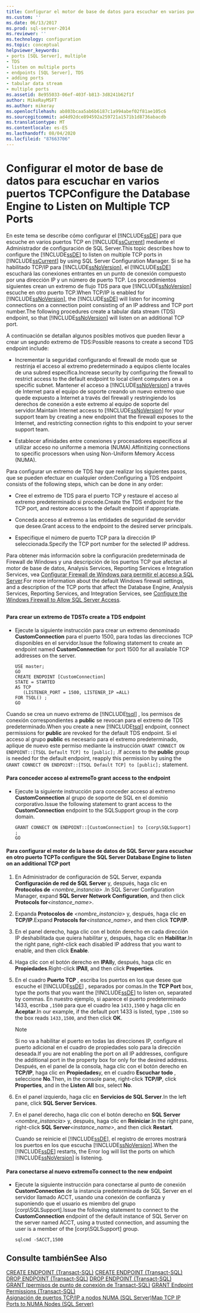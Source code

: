 ```yaml
---
title: Configurar el motor de base de datos para escuchar en varios puertos TCP | Microsoft Docs
ms.custom: ''
ms.date: 06/13/2017
ms.prod: sql-server-2014
ms.reviewer: ''
ms.technology: configuration
ms.topic: conceptual
helpviewer_keywords:
- ports [SQL Server], multiple
- TDS
- listen on multiple ports
- endpoints [SQL Server], TDS
- adding ports
- tabular data stream
- multiple ports
ms.assetid: 8e955033-06ef-403f-b813-3d8241b62f1f
author: MikeRayMSFT
ms.author: mikeray
ms.openlocfilehash: ab803bcaa5ab6b6187c1a994abef02f81ae105c6
ms.sourcegitcommit: ad4d92dce894592a259721a1571b1d8736abacdb
ms.translationtype: MT
ms.contentlocale: es-ES
ms.lasthandoff: 08/04/2020
ms.locfileid: "87663706"
---
```

# <a name="configure-the-database-engine-to-listen-on-multiple-tcp-ports"></a><span data-ttu-id="8f9cb-102">Configurar el motor de base de datos para escuchar en varios puertos TCP</span><span class="sxs-lookup"><span data-stu-id="8f9cb-102">Configure the Database Engine to Listen on Multiple TCP Ports</span></span>
  <span data-ttu-id="8f9cb-103">En este tema se describe cómo configurar el [!INCLUDE[ssDE](../../includes/ssde-md.md)] para que escuche en varios puertos TCP en [!INCLUDE[ssCurrent](../../includes/sscurrent-md.md)] mediante el Administrador de configuración de SQL Server.</span><span class="sxs-lookup"><span data-stu-id="8f9cb-103">This topic describes how to configure the [!INCLUDE[ssDE](../../includes/ssde-md.md)] to listen on multiple TCP ports in [!INCLUDE[ssCurrent](../../includes/sscurrent-md.md)] by using SQL Server Configuration Manager.</span></span> <span data-ttu-id="8f9cb-104">Si se ha habilitado TCP/IP para [!INCLUDE[ssNoVersion](../../includes/ssnoversion-md.md)], el [!INCLUDE[ssDE](../../includes/ssde-md.md)] escuchará las conexiones entrantes en un punto de conexión compuesto por una dirección IP y un número de puerto TCP. Los procedimientos siguientes crean un extremo de flujo TDS para que [!INCLUDE[ssNoVersion](../../includes/ssnoversion-md.md)] escuche en otro puerto TCP.</span><span class="sxs-lookup"><span data-stu-id="8f9cb-104">When TCP/IP is enabled for [!INCLUDE[ssNoVersion](../../includes/ssnoversion-md.md)], the [!INCLUDE[ssDE](../../includes/ssde-md.md)] will listen for incoming connections on a connection point consisting of an IP address and TCP port number.The following procedures create a tabular data stream (TDS) endpoint, so that [!INCLUDE[ssNoVersion](../../includes/ssnoversion-md.md)] will listen on an additional TCP port.</span></span>  
  
 <span data-ttu-id="8f9cb-105">A continuación se detallan algunos posibles motivos que pueden llevar a crear un segundo extremo de TDS:</span><span class="sxs-lookup"><span data-stu-id="8f9cb-105">Possible reasons to create a second TDS endpoint include:</span></span>  
  
-   <span data-ttu-id="8f9cb-106">Incrementar la seguridad configurando el firewall de modo que se restrinja el acceso al extremo predeterminado a equipos cliente locales de una subred específica.</span><span class="sxs-lookup"><span data-stu-id="8f9cb-106">Increase security by configuring the firewall to restrict access to the default endpoint to local client computers on a specific subnet.</span></span> <span data-ttu-id="8f9cb-107">Mantener el acceso a [!INCLUDE[ssNoVersion](../../includes/ssnoversion-md.md)] a través de Internet para el equipo de soporte creando un nuevo extremo que quede expuesto a Internet a través del firewall y restringiendo los derechos de conexión a este extremo al equipo de soporte del servidor.</span><span class="sxs-lookup"><span data-stu-id="8f9cb-107">Maintain Internet access to [!INCLUDE[ssNoVersion](../../includes/ssnoversion-md.md)] for your support team by creating a new endpoint that the firewall exposes to the Internet, and restricting connection rights to this endpoint to your server support team.</span></span>  
  
-   <span data-ttu-id="8f9cb-108">Establecer afinidades entre conexiones y procesadores específicos al utilizar acceso no uniforme a memoria (NUMA).</span><span class="sxs-lookup"><span data-stu-id="8f9cb-108">Affinitizing connections to specific processors when using Non-Uniform Memory Access (NUMA).</span></span>  
  
 <span data-ttu-id="8f9cb-109">Para configurar un extremo de TDS hay que realizar los siguientes pasos, que se pueden efectuar en cualquier orden:</span><span class="sxs-lookup"><span data-stu-id="8f9cb-109">Configuring a TDS endpoint consists of the following steps, which can be done in any order:</span></span>  
  
-   <span data-ttu-id="8f9cb-110">Cree el extremo de TDS para el puerto TCP y restaure el acceso al extremo predeterminado si procede.</span><span class="sxs-lookup"><span data-stu-id="8f9cb-110">Create the TDS endpoint for the TCP port, and restore access to the default endpoint if appropriate.</span></span>  
  
-   <span data-ttu-id="8f9cb-111">Conceda acceso al extremo a las entidades de seguridad de servidor que desee.</span><span class="sxs-lookup"><span data-stu-id="8f9cb-111">Grant access to the endpoint to the desired server principals.</span></span>  
  
-   <span data-ttu-id="8f9cb-112">Especifique el número de puerto TCP para la dirección IP seleccionada.</span><span class="sxs-lookup"><span data-stu-id="8f9cb-112">Specify the TCP port number for the selected IP address.</span></span>  
  
 <span data-ttu-id="8f9cb-113">Para obtener más información sobre la configuración predeterminada de Firewall de Windows y una descripción de los puertos TCP que afectan al motor de base de datos, Analysis Services, Reporting Services e Integration Services, vea [Configurar Firewall de Windows para permitir el acceso a SQL Server](../../sql-server/install/configure-the-windows-firewall-to-allow-sql-server-access.md).</span><span class="sxs-lookup"><span data-stu-id="8f9cb-113">For more information about the default Windows firewall settings, and a description of the TCP ports that affect the Database Engine, Analysis Services, Reporting Services, and Integration Services, see [Configure the Windows Firewall to Allow SQL Server Access](../../sql-server/install/configure-the-windows-firewall-to-allow-sql-server-access.md).</span></span>  
  
##  <a name="SSMSProcedure"></a>  
  
#### <a name="to-create-a-tds-endpoint"></a><span data-ttu-id="8f9cb-114">Para crear un extremo de TDS</span><span class="sxs-lookup"><span data-stu-id="8f9cb-114">To create a TDS endpoint</span></span>  
  
-   <span data-ttu-id="8f9cb-115">Ejecute la siguiente instrucción para crear un extremo denominado **CustomConnection** para el puerto 1500, para todas las direcciones TCP disponibles en el servidor.</span><span class="sxs-lookup"><span data-stu-id="8f9cb-115">Issue the following statement to create an endpoint named **CustomConnection** for port 1500 for all available TCP addresses on the server.</span></span>  
  
    ```  
    USE master;  
    GO  
    CREATE ENDPOINT [CustomConnection]  
    STATE = STARTED  
    AS TCP  
       (LISTENER_PORT = 1500, LISTENER_IP =ALL)  
    FOR TSQL() ;  
    GO  
    ```  
  
 <span data-ttu-id="8f9cb-116">Cuando se crea un nuevo extremo de [!INCLUDE[tsql](../../includes/tsql-md.md)] , los permisos de conexión correspondientes a **public** se revocan para el extremo de TDS predeterminado.</span><span class="sxs-lookup"><span data-stu-id="8f9cb-116">When you create a new [!INCLUDE[tsql](../../includes/tsql-md.md)] endpoint, connect permissions for **public** are revoked for the default TDS endpoint.</span></span> <span data-ttu-id="8f9cb-117">Si el acceso al grupo **public** es necesario para el extremo predeterminado, aplique de nuevo este permiso mediante la instrucción `GRANT CONNECT ON ENDPOINT::[TSQL Default TCP] to [public];` .</span><span class="sxs-lookup"><span data-stu-id="8f9cb-117">If access to the **public** group is needed for the default endpoint, reapply this permission by using the `GRANT CONNECT ON ENDPOINT::[TSQL Default TCP] to [public];` statement.</span></span>  
  
#### <a name="to-grant-access-to-the-endpoint"></a><span data-ttu-id="8f9cb-118">Para conceder acceso al extremo</span><span class="sxs-lookup"><span data-stu-id="8f9cb-118">To grant access to the endpoint</span></span>  
  
-   <span data-ttu-id="8f9cb-119">Ejecute la siguiente instrucción para conceder acceso al extremo **CustomConnection** al grupo de soporte de SQL en el dominio corporativo.</span><span class="sxs-lookup"><span data-stu-id="8f9cb-119">Issue the following statement to grant access to the **CustomConnection** endpoint to the SQLSupport group in the corp domain.</span></span>  
  
    ```  
    GRANT CONNECT ON ENDPOINT::[CustomConnection] to [corp\SQLSupport] ;  
    GO  
    ```  
  
#### <a name="to-configure-the-sql-server-database-engine-to-listen-on-an-additional-tcp-port"></a><span data-ttu-id="8f9cb-120">Para configurar el motor de la base de datos de SQL Server para escuchar en otro puerto TCP</span><span class="sxs-lookup"><span data-stu-id="8f9cb-120">To configure the SQL Server Database Engine to listen on an additional TCP port</span></span>  
  
1.  <span data-ttu-id="8f9cb-121">En Administrador de configuración de SQL Server, expanda **Configuración de red de SQL Server** y, después, haga clic en **Protocolos de** _&lt;nombre_instancia&gt;_ .</span><span class="sxs-lookup"><span data-stu-id="8f9cb-121">In SQL Server Configuration Manager, expand **SQL Server Network Configuration**, and then click **Protocols for**_<instance_name>_.</span></span>  
  
2.  <span data-ttu-id="8f9cb-122">Expanda **Protocolos de** _&lt;nombre_instancia&gt;_ y, después, haga clic en **TCP/IP**.</span><span class="sxs-lookup"><span data-stu-id="8f9cb-122">Expand **Protocols for**_<instance_name>_, and then click **TCP/IP**.</span></span>  
  
3.  <span data-ttu-id="8f9cb-123">En el panel derecho, haga clic con el botón derecho en cada dirección IP deshabilitada que quiera habilitar y, después, haga clic en **Habilitar**.</span><span class="sxs-lookup"><span data-stu-id="8f9cb-123">In the right pane, right-click each disabled IP address that you want to enable, and then click **Enable**.</span></span>  
  
4.  <span data-ttu-id="8f9cb-124">Haga clic con el botón derecho en **IPAll**y, después, haga clic en **Propiedades**.</span><span class="sxs-lookup"><span data-stu-id="8f9cb-124">Right-click **IPAll**, and then click **Properties**.</span></span>  
  
5.  <span data-ttu-id="8f9cb-125">En el cuadro **Puerto TCP** , escriba los puertos en los que desee que escuche el [!INCLUDE[ssDE](../../includes/ssde-md.md)] , separados por comas.</span><span class="sxs-lookup"><span data-stu-id="8f9cb-125">In the **TCP Port** box, type the ports that you want the [!INCLUDE[ssDE](../../includes/ssde-md.md)] to listen on, separated by commas.</span></span> <span data-ttu-id="8f9cb-126">En nuestro ejemplo, si aparece el puerto predeterminado 1433, escriba `,1500` para que el cuadro lea `1433,1500` y haga clic en **Aceptar**.</span><span class="sxs-lookup"><span data-stu-id="8f9cb-126">In our example, if the default port 1433 is listed, type `,1500` so the box reads `1433,1500`, and then click **OK**.</span></span>  
  
    > [!NOTE]  
    >  <span data-ttu-id="8f9cb-127">Si no va a habilitar el puerto en todas las direcciones IP, configure el puerto adicional en el cuadro de propiedades solo para la dirección deseada.</span><span class="sxs-lookup"><span data-stu-id="8f9cb-127">If you are not enabling the port on all IP addresses, configure the additional port in the property box for only for the desired address.</span></span> <span data-ttu-id="8f9cb-128">Después, en el panel de la consola, haga clic con el botón derecho en **TCP/IP**, haga clic en **Propiedades**y, en el cuadro **Escuchar todo** , seleccione **No**.</span><span class="sxs-lookup"><span data-stu-id="8f9cb-128">Then, in the console pane, right-click **TCP/IP**, click **Properties**, and in the **Listen All** box, select **No**.</span></span>  
  
6.  <span data-ttu-id="8f9cb-129">En el panel izquierdo, haga clic en **Servicios de SQL Server**.</span><span class="sxs-lookup"><span data-stu-id="8f9cb-129">In the left pane, click **SQL Server Services**.</span></span>  
  
7.  <span data-ttu-id="8f9cb-130">En el panel derecho, haga clic con el botón derecho en **SQL Server** _&lt;nombre_instancia&gt;_ y, después, haga clic en **Reiniciar**.</span><span class="sxs-lookup"><span data-stu-id="8f9cb-130">In the right pane, right-click **SQL Server**_<instance_name>_, and then click **Restart**.</span></span>  
  
     <span data-ttu-id="8f9cb-131">Cuando se reinicie el [!INCLUDE[ssDE](../../includes/ssde-md.md)], el registro de errores mostrará los puertos en los que escucha [!INCLUDE[ssNoVersion](../../includes/ssnoversion-md.md)].</span><span class="sxs-lookup"><span data-stu-id="8f9cb-131">When the [!INCLUDE[ssDE](../../includes/ssde-md.md)] restarts, the Error log will list the ports on which [!INCLUDE[ssNoVersion](../../includes/ssnoversion-md.md)] is listening.</span></span>  
  
#### <a name="to-connect-to-the-new-endpoint"></a><span data-ttu-id="8f9cb-132">Para conectarse al nuevo extremo</span><span class="sxs-lookup"><span data-stu-id="8f9cb-132">To connect to the new endpoint</span></span>  
  
-   <span data-ttu-id="8f9cb-133">Ejecute la siguiente instrucción para conectarse al punto de conexión **CustomConnection** de la instancia predeterminada de SQL Server en el servidor llamado ACCT, usando una conexión de confianza y suponiendo que el usuario es miembro del grupo [corp\SQLSupport].</span><span class="sxs-lookup"><span data-stu-id="8f9cb-133">Issue the following statement to connect to the **CustomConnection** endpoint of the default instance of SQL Server on the server named ACCT, using a trusted connection, and assuming the user is a member of the [corp\SQLSupport] group.</span></span>  
  
    ```  
    sqlcmd -SACCT,1500  
    ```  
  
## <a name="see-also"></a><span data-ttu-id="8f9cb-134">Consulte también</span><span class="sxs-lookup"><span data-stu-id="8f9cb-134">See Also</span></span>  
 <span data-ttu-id="8f9cb-135">[CREATE ENDPOINT &#40;Transact-SQL&#41;](/sql/t-sql/statements/create-endpoint-transact-sql) </span><span class="sxs-lookup"><span data-stu-id="8f9cb-135">[CREATE ENDPOINT &#40;Transact-SQL&#41;](/sql/t-sql/statements/create-endpoint-transact-sql) </span></span>  
 <span data-ttu-id="8f9cb-136">[DROP ENDPOINT &#40;Transact-SQL&#41;](/sql/t-sql/statements/drop-endpoint-transact-sql) </span><span class="sxs-lookup"><span data-stu-id="8f9cb-136">[DROP ENDPOINT &#40;Transact-SQL&#41;](/sql/t-sql/statements/drop-endpoint-transact-sql) </span></span>  
 <span data-ttu-id="8f9cb-137">[GRANT &#40;permisos de punto de conexión de Transact-SQL&#41;](/sql/t-sql/statements/grant-endpoint-permissions-transact-sql) </span><span class="sxs-lookup"><span data-stu-id="8f9cb-137">[GRANT Endpoint Permissions &#40;Transact-SQL&#41;](/sql/t-sql/statements/grant-endpoint-permissions-transact-sql) </span></span>  
 [<span data-ttu-id="8f9cb-138">Asignación de puertos TCP/IP a nodos NUMA &#40;SQL Server&#41;</span><span class="sxs-lookup"><span data-stu-id="8f9cb-138">Map TCP IP Ports to NUMA Nodes &#40;SQL Server&#41;</span></span>](map-tcp-ip-ports-to-numa-nodes-sql-server.md)  
  
  
